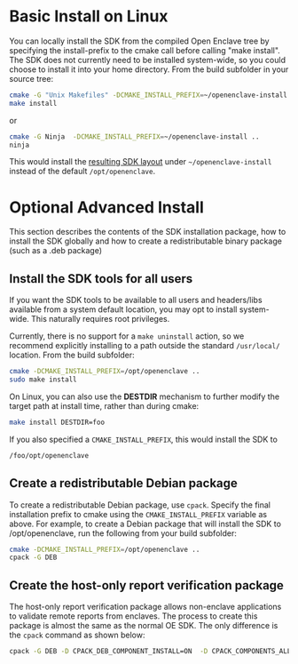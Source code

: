 Basic Install on Linux
======================

You can locally install the SDK from the compiled Open Enclave tree by specifying
the install-prefix to the cmake call before calling "make install". The SDK does
not currently need to be installed system-wide, so you could choose to install it
into your home directory. From the build subfolder in your source tree:

```bash
cmake -G "Unix Makefiles" -DCMAKE_INSTALL_PREFIX=~/openenclave-install ..
make install
```
or
```bash
cmake -G Ninja  -DCMAKE_INSTALL_PREFIX=~/openenclave-install ..
ninja
```

This would install the [resulting SDK layout](/docs/GettingStartedDocs/Linux_using_oe_sdk.md#open-enclave-sdk-layout)
under `~/openenclave-install` instead of the default `/opt/openenclave`.

Optional Advanced Install
=========================

This section describes the contents of the SDK installation package, how to install the SDK globally
and how to create a redistributable binary package (such as a .deb package)

## Install the SDK tools for all users

If you want the SDK tools to be available to all users and headers/libs
available from a system default location, you may opt to install system-wide.
This naturally requires root privileges.

Currently, there is no support for a `make uninstall` action, so we recommend
explicitly installing to a path outside the standard `/usr/local/` location.
From the build subfolder:

```bash
cmake -DCMAKE_INSTALL_PREFIX=/opt/openenclave ..
sudo make install
```

On Linux, you can also use the **DESTDIR** mechanism to further modify the target
path at install time, rather than during cmake:

```bash
make install DESTDIR=foo
```

If you also specified a `CMAKE_INSTALL_PREFIX`, this would install the SDK to

```bash
/foo/opt/openenclave
```

## Create a redistributable Debian package

To create a redistributable Debian package, use `cpack`. Specify
the final installation prefix to cmake using the `CMAKE_INSTALL_PREFIX` variable
as above. For example, to create a Debian package that will install the SDK to
/opt/openenclave, run the following from your build subfolder:

```bash
cmake -DCMAKE_INSTALL_PREFIX=/opt/openenclave ..
cpack -G DEB
```

## Create the host-only report verification package

The host-only report verification package allows non-enclave applications to
validate remote reports from enclaves. The process to create this package
is almost the same as the normal OE SDK. The only difference is the `cpack`
command as shown below:

```bash
cpack -G DEB -D CPACK_DEB_COMPONENT_INSTALL=ON  -D CPACK_COMPONENTS_ALL=OEHOSTVERIFY
```
